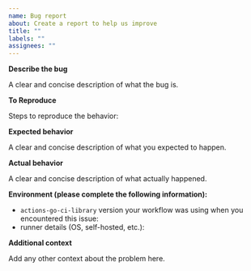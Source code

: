 ```yaml
---
name: Bug report
about: Create a report to help us improve
title: ""
labels: ""
assignees: ""
---
```


**Describe the bug**

A clear and concise description of what the bug is.

**To Reproduce**

Steps to reproduce the behavior:

**Expected behavior**

A clear and concise description of what you expected to happen.

**Actual behavior**

A clear and concise description of what actually happened.

**Environment (please complete the following information):**

- `actions-go-ci-library` version your workflow was using when you encountered this issue:
- runner details (OS, self-hosted, etc.):

**Additional context**

Add any other context about the problem here.

